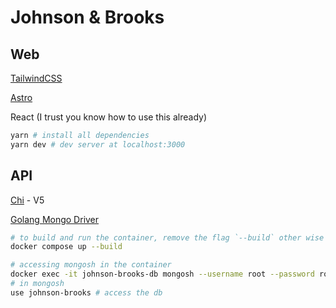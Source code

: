 # Johnson & Brooks

## Web

[TailwindCSS](https://tailwindcss.com/docs/installation)

[Astro](https://docs.astro.build/en/getting-started/)

React (I trust you know how to use this already)

```sh
yarn # install all dependencies
yarn dev # dev server at localhost:3000
```

## API

[Chi](https://github.com/go-chi/chi) - V5

[Golang Mongo Driver](https://pkg.go.dev/go.mongodb.org/mongo-driver@v1.11.6/mongo)

```sh
# to build and run the container, remove the flag `--build` other wise
docker compose up --build

# accessing mongosh in the container
docker exec -it johnson-brooks-db mongosh --username root --password root
# in mongosh
use johnson-brooks # access the db
```
